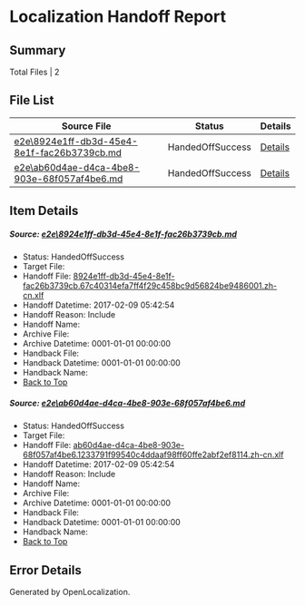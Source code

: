 # <a name='report-top'></a> Localization Handoff Report

## Summary
 Total Files | 2

## File List
 Source File | Status | Details 
 ----------- | ------ | ------- 
 [e2e\8924e1ff-db3d-45e4-8e1f-fac26b3739cb.md](https://github.com/OpenLocalizationTestOrg/ol-test0/blob/8d38af0202a8f6aadbf22072929afee12ee8c8b3/e2e/8924e1ff-db3d-45e4-8e1f-fac26b3739cb.md) | HandedOffSuccess | [Details](#8f0d82cd17aa124814fa103291cde7b62a3694ed1)
 [e2e\ab60d4ae-d4ca-4be8-903e-68f057af4be6.md](https://github.com/OpenLocalizationTestOrg/ol-test0/blob/8d38af0202a8f6aadbf22072929afee12ee8c8b3/e2e/ab60d4ae-d4ca-4be8-903e-68f057af4be6.md) | HandedOffSuccess | [Details](#8ee45e9700985c33da4c98b286a8a1814f13b63e2)

## Item Details
##### <a name='8f0d82cd17aa124814fa103291cde7b62a3694ed1'></a> Source: [e2e\8924e1ff-db3d-45e4-8e1f-fac26b3739cb.md](https://github.com/OpenLocalizationTestOrg/ol-test0/blob/8d38af0202a8f6aadbf22072929afee12ee8c8b3/e2e/8924e1ff-db3d-45e4-8e1f-fac26b3739cb.md)
* Status: HandedOffSuccess
* Target File: 
* Handoff File: [8924e1ff-db3d-45e4-8e1f-fac26b3739cb.67c40314efa7ff4f29c458bc9d56824be9486001.zh-cn.xlf](https://github.com/OpenLocalizationTestOrg/ol-test0-handoff/blob/e201abb8de85160b07e93d27efc2fbb24acaf5d9/ol-handoff/OpenLocalizationTestOrg/ol-test0-zhcn/shujia/ht/8924e1ff-db3d-45e4-8e1f-fac26b3739cb.67c40314efa7ff4f29c458bc9d56824be9486001.zh-cn.xlf)
* Handoff Datetime: 2017-02-09 05:42:54
* Handoff Reason: Include
* Handoff Name: 
* Archive File: 
* Archive Datetime: 0001-01-01 00:00:00
* Handback File: 
* Handback Datetime: 0001-01-01 00:00:00
* Handback Name: 
* [Back to Top](#report-top)

##### <a name='8ee45e9700985c33da4c98b286a8a1814f13b63e2'></a> Source: [e2e\ab60d4ae-d4ca-4be8-903e-68f057af4be6.md](https://github.com/OpenLocalizationTestOrg/ol-test0/blob/8d38af0202a8f6aadbf22072929afee12ee8c8b3/e2e/ab60d4ae-d4ca-4be8-903e-68f057af4be6.md)
* Status: HandedOffSuccess
* Target File: 
* Handoff File: [ab60d4ae-d4ca-4be8-903e-68f057af4be6.1233791f99540c4ddaaf98ff60ffe2abf2ef8114.zh-cn.xlf](https://github.com/OpenLocalizationTestOrg/ol-test0-handoff/blob/e201abb8de85160b07e93d27efc2fbb24acaf5d9/ol-handoff/OpenLocalizationTestOrg/ol-test0-zhcn/shujia/ht/ab60d4ae-d4ca-4be8-903e-68f057af4be6.1233791f99540c4ddaaf98ff60ffe2abf2ef8114.zh-cn.xlf)
* Handoff Datetime: 2017-02-09 05:42:54
* Handoff Reason: Include
* Handoff Name: 
* Archive File: 
* Archive Datetime: 0001-01-01 00:00:00
* Handback File: 
* Handback Datetime: 0001-01-01 00:00:00
* Handback Name: 
* [Back to Top](#report-top)


## Error Details

Generated by OpenLocalization.
